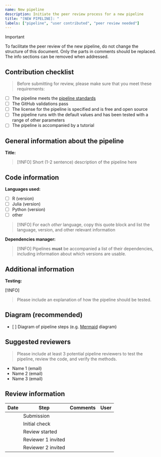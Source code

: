 ```yaml
---
name: New pipeline
description: Initiate the peer review process for a new pipeline
title: "[NEW PIPELINE]: "
labels: ["pipeline", "user contributed", "peer review needed"]
---
```


> [!IMPORTANT]
> To facilitate the peer review of the new pipeline, do not change the structure of this
> document. Only the parts in comments should be replaced. The info sections can be removed when addressed.

## Contribution checklist
> Before submitting for review, please make sure that you meet these requirements:
- [ ] The pipeline meets the [pipeline standards](https://geo-bon.github.io/bon-in-a-box-pipeline-engine/pipeline_standards.html)
- [ ] The GitHub validations pass
- [ ] The license for the pipeline is specified and is free and open source
- [ ] The pipeline runs with the default values and has been tested with a range of other parameters
- [ ] The pipeline is accompanied by a tutorial

## General information about the pipeline

**Title:** <!-- TITLE GOES HERE -->

> [!INFO]
> Short (1-2 sentence) description of the pipeline here

## Code information

**Languages used:**

- [ ] R (version)
- [ ] Julia (version)
- [ ] Python (version)
- [ ] other

> [!INFO]
> For each *other* language, copy this quote block and list the language, version, and other
> relevant information

**Dependencies manager:** <!-- List all packages and their versions here (note: list versions even if the versions are not specified in the Conda dependencies for future versioning) -->

> [!INFO]
> Pipelines **must** be accompanied a list of their dependencies, including information about
> which versions are usable.

## Additional information

**Testing:** <!-- free-form text to explain the testing/CI of the pipeline -->

[!INFO]
> Please include an explanation of how the pipeline should be tested.

## Diagram (recommended)

- [ ] Diagram of pipeline steps (e.g. [Mermaid][mermaid] diagram)

[mermaid]: https://github.blog/developer-skills/github/include-diagrams-markdown-files-mermaid/

## Suggested reviewers <!-- 2-3 -->
> Please include at least 3 potential pipeline reviewers to test the pipeline, review the code, and verify the methods.
- Name 1 (email)
- Name 2 (email)
- Name 3 (email)

## Review information

| Date | Step | Comments | User |
|----|----|----|----|
| <!-- TODAY YYYY-MM-DD --> | Submission | | <!-- YOUR GITHUB ID --> |
| | Initial check | | |
| | Review started | | |
| | Reviewer 1 invited | | |
| | Reviewer 2 invited | | |
